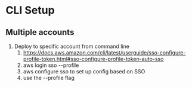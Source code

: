 # CLI Setup

## Multiple accounts

1. Deploy to specific account from command line
    1. https://docs.aws.amazon.com/cli/latest/userguide/sso-configure-profile-token.html#sso-configure-profile-token-auto-sso
    1. aws login sso --profile <profile-name>
    1. aws configure sso to set up config based on SSO
    1. use the --profile flag
